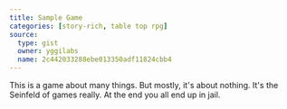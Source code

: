 ```yaml
---
title: Sample Game
categories: [story-rich, table top rpg]
source: 
  type: gist
  owner: yggilabs
  name: 2c442033288ebe013350adf11824cbb4
---
```


This is a game about many things. But mostly, it's about nothing. It's the Seinfeld of games really. At the end you all end up in jail.
